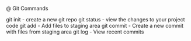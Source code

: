  @ Git Commands

 git init - create a new git repo
 git status - view the changes to your project code
 git add - Add files to staging area
 git commit - Create a new commit with files from staging area
 git log - View recent commits
